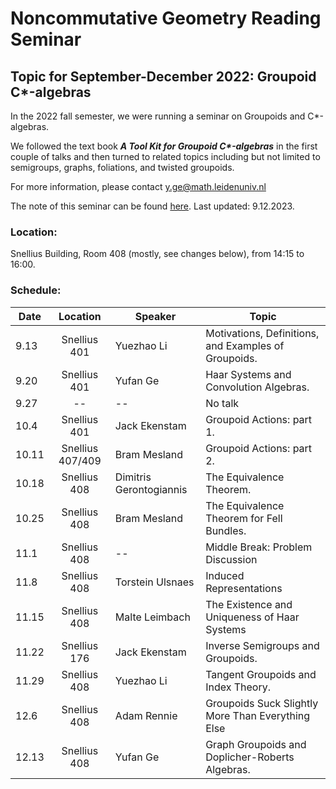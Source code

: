 # Noncommutative Geometry Reading Seminar
## Topic for September-December 2022: Groupoid C*-algebras

In the 2022 fall semester, we were running a seminar on Groupoids and C*-algebras. 

We followed the text book ___A Tool Kit for Groupoid C*-algebras___ in the first couple of talks and then turned to related topics including but not limited to semigroups, graphs, foliations, and twisted groupoids. 

<!-- This page will be updated regularly with details on topics and the remaining schedule. -->

<!-- You can use the [editor on GitHub](https://github.com/Sherlock3711/Groupoid-C--algebras/edit/gh-pages/index.md) to maintain and preview the content for your website in Markdown files. -->

<!-- Whenever you commit to this repository, GitHub Pages will run [Jekyll](https://jekyllrb.com/) to rebuild the pages in your site, from the content in your Markdown files. -->

For more information, please contact y.ge@math.leidenuniv.nl

The note of this seminar can be found [here](./groupoid_notes.pdf). Last updated: 9.12.2023.

### Location:
Snellius Building, Room 408 (mostly, see changes below), from 14:15 to 16:00.

### Schedule:

|  Date   | Location | Speaker  |  Topic |
|  ---  | :----------:  | ----  | -------- |
| 9.13  | Snellius 401| Yuezhao Li | Motivations, Definitions, and Examples of Groupoids. |
| 9.20  | Snellius 401| Yufan Ge |  Haar Systems and Convolution Algebras. |
| 9.27  | -- | -- | No talk |
| 10.4  | Snellius 401| Jack Ekenstam | Groupoid Actions: part 1. |
| 10.11 | Snellius 407/409| Bram Mesland | Groupoid Actions: part 2. |
| 10.18 | Snellius 408| Dimitris Gerontogiannis | The Equivalence Theorem.  |
| 10.25 | Snellius 408| Bram Mesland | The Equivalence Theorem for Fell Bundles. |
| 11.1 | Snellius 408| -- | Middle Break: Problem Discussion |
| 11.8 | Snellius 408| Torstein Ulsnaes | Induced Representations |
| 11.15 | Snellius 408| Malte Leimbach | The Existence and Uniqueness of Haar Systems |
| 11.22 | Snellius 176| Jack Ekenstam | Inverse Semigroups and Groupoids. |
| 11.29 | Snellius 408| Yuezhao Li | Tangent Groupoids and Index Theory. |
| 12.6 | Snellius 408| Adam Rennie | Groupoids Suck Slightly More Than Everything Else |
| 12.13 | Snellius 408| Yufan Ge | Graph Groupoids and Doplicher-Roberts Algebras. |
